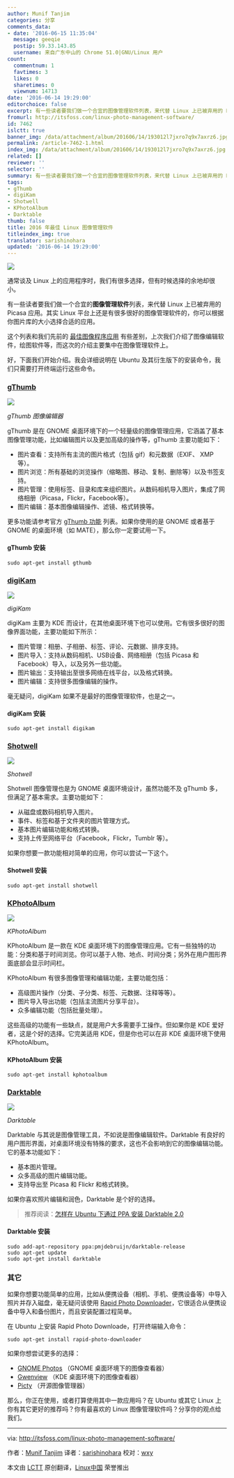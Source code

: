 ```yaml
---
author: Munif Tanjim
categories: 分享
comments_data:
- date: '2016-06-15 11:35:04'
  message: geeqie
  postip: 59.33.143.85
  username: 来自广东中山的 Chrome 51.0|GNU/Linux 用户
count:
  commentnum: 1
  favtimes: 3
  likes: 0
  sharetimes: 0
  viewnum: 14713
date: '2016-06-14 19:29:00'
editorchoice: false
excerpt: 有一些读者要我们做一个合宜的图像管理软件列表，来代替 Linux 上已被弃用的 Picasa 应用。其实 Linux 平台上还是有很多很好的图像管理软件的，你可以根据你图片库的大小选择合适的应用。
fromurl: http://itsfoss.com/linux-photo-management-software/
id: 7462
islctt: true
banner_img: /data/attachment/album/201606/14/193012l7jxro7q9x7axrz6.jpg
permalink: /article-7462-1.html
index_img: /data/attachment/album/201606/14/193012l7jxro7q9x7axrz6.jpg.thumb.jpg
related: []
reviewer: ''
selector: ''
summary: 有一些读者要我们做一个合宜的图像管理软件列表，来代替 Linux 上已被弃用的 Picasa 应用。其实 Linux 平台上还是有很多很好的图像管理软件的，你可以根据你图片库的大小选择合适的应用。
tags:
- gThumb
- digiKam
- Shotwell
- KPhotoAlbum
- Darktable
thumb: false
title: 2016 年最佳 Linux 图像管理软件
titleindex_img: true
translator: sarishinohara
updated: '2016-06-14 19:29:00'
---
```


![](/data/attachment/album/201606/14/193012l7jxro7q9x7axrz6.jpg)


通常谈及 Linux 上的应用程序时，我们有很多选择，但有时候选择的余地却很小。


有一些读者要我们做一个合宜的**图像管理软件**列表，来代替 Linux 上已被弃用的 Picasa 应用。其实 Linux 平台上还是有很多很好的图像管理软件的，你可以根据你图片库的大小选择合适的应用。


这个列表和我们先前的 [最佳图像程序应用](http://itsfoss.com/image-applications-ubuntu-linux/) 有些差别，上次我们介绍了图像编辑软件，绘图软件等，而这次的介绍主要集中在图像管理软件上。


好，下面我们开始介绍。我会详细说明在 Ubuntu 及其衍生版下的安装命令，我们只需要打开终端运行这些命令。


### [gThumb](https://wiki.gnome.org/Apps/gthumb)


![](/data/attachment/album/201606/14/193025kava77pvribaz95s.jpg)


*gThumb 图像编辑器*


gThumb 是在 GNOME 桌面环境下的一个轻量级的图像管理应用，它涵盖了基本图像管理功能，比如编辑图片以及更加高级的操作等，gThumb 主要功能如下：


* 图片查看：支持所有主流的图片格式（包括 gif）和元数据（EXIF、 XMP 等）。
* 图片浏览：所有基础的浏览操作（缩略图、移动、复制、删除等）以及书签支持。
* 图片管理：使用标签、目录和库来组织图片。从数码相机导入图片，集成了网络相册（Picasa，Flickr，Facebook等）。
* 图片编辑：基本图像编辑操作、滤镜、格式转换等。


更多功能请参考官方 [gThumb 功能](https://wiki.gnome.org/Apps/gthumb/features) 列表。如果你使用的是 GNOME 或者基于 GNOME 的桌面环境（如 MATE），那么你一定要试用一下。


#### gThumb 安装



```
sudo apt-get install gthumb

```

### [digiKam](https://www.digikam.org/)


![](/data/attachment/album/201606/14/193036uelealhaguyg2leu.png)


*digiKam*


digiKam 主要为 KDE 而设计，在其他桌面环境下也可以使用。它有很多很好的图像界面功能，主要功能如下所示：


* 图片管理：相册、子相册、标签、评论、元数据、排序支持。
* 图片导入：支持从数码相机、USB设备、网络相册（包括 Picasa 和 Facebook）导入，以及另外一些功能。
* 图片输出：支持输出至很多网络在线平台，以及格式转换。
* 图片编辑：支持很多图像编辑的操作。


毫无疑问，digiKam 如果不是最好的图像管理软件，也是之一。


#### digiKam 安装



```
sudo apt-get install digikam

```

### [Shotwell](https://wiki.gnome.org/Apps/Shotwell)


![](/data/attachment/album/201606/14/193103k1t8utgjj5fk1zah.png)


*Shotwell*


Shotwell 图像管理也是为 GNOME 桌面环境设计，虽然功能不及 gThumb 多，但满足了基本需求。主要功能如下：


* 从磁盘或数码相机导入图片。
* 事件、标签和基于文件夹的图片管理方式。
* 基本图片编辑功能和格式转换。
* 支持上传至网络平台（Facebook，Flickr，Tumblr 等）。


如果你想要一款功能相对简单的应用，你可以尝试一下这个。


#### Shotwell 安装



```
sudo apt-get install shotwell

```

### [KPhotoAlbum](https://www.kphotoalbum.org/)


![](/data/attachment/album/201606/14/193117uyxk96xkrqbsqq4k.png)


*KPhotoAlbum*


KPhotoAlbum 是一款在 KDE 桌面环境下的图像管理应用。它有一些独特的功能：分类和基于时间浏览。你可以基于人物、地点、时间分类；另外在用户图形界面底部会显示时间栏。


KPhotoAlbum 有很多图像管理和编辑功能，主要功能包括：


* 高级图片操作（分类、子分类、标签、元数据、注释等等）。
* 图片导入导出功能（包括主流图片分享平台）。
* 众多编辑功能（包括批量处理）。


这些高级的功能有一些缺点，就是用户大多需要手工操作。但如果你是 KDE 爱好者，这是个好的选择。它完美适用 KDE，但是你也可以在非 KDE 桌面环境下使用 KPhotoAlbum。


#### KPhotoAlbum 安装



```
sudo apt-get install kphotoalbum

```

### [Darktable](http://www.darktable.org/)


![](/data/attachment/album/201606/14/193129wxtqcw9qcoctq9w9.png)


*Darktable*


Darktable 与其说是图像管理工具，不如说是图像编辑软件。Darktable 有良好的用户图形界面，对桌面环境没有特殊的要求，这也不会影响到它的图像编辑功能。它的基本功能如下：


* 基本图片管理。
* 众多高级的图片编辑功能。
* 支持导出至 Picasa 和 Flickr 和格式转换。


如果你喜欢照片编辑和润色，Darktable 是个好的选择。



> 
> 推荐阅读：[怎样在 Ubuntu 下通过 PPA 安装 Darktable 2.0](http://itsfoss.com/darktable-20-released-installation-ppa/)
> 
> 
> 


#### Darktable 安装



```
sudo add-apt-repository ppa:pmjdebruijn/darktable-release
sudo apt-get update
sudo apt-get install darktable

```

### 其它


如果你想要功能简单的应用，比如从便携设备（相机、手机、便携设备等）中导入照片并存入磁盘，毫无疑问该使用 [Rapid Photo Downloader](http://www.damonlynch.net/rapid/index.html)，它很适合从便携设备中导入和备份图片，而且安装配置过程简单。


在 Ubuntu 上安装 Rapid Photo Downloade，打开终端输入命令：



```
sudo apt-get install rapid-photo-downloader

```

如果你想尝试更多的选择：


* [GNOME Photos](https://wiki.gnome.org/Apps/Photos) （GNOME 桌面环境下的图像查看器）
* [Gwenview](https://userbase.kde.org/Gwenview) （KDE 桌面环境下的图像查看器）
* [Picty](https://github.com/spillz/index_imgty) （开源图像管理器）


那么，你正在使用，或者打算使用其中一款应用吗？在 Ubuntu 或其它 Linux 上你有其它更好的推荐吗？你有最喜欢的 Linux 图像管理软件吗？分享你的观点给我们。




---


via: <http://itsfoss.com/linux-photo-management-software/>


作者：[Munif Tanjim](http://itsfoss.com/author/munif/) 译者：[sarishinohara](https://github.com/sarishinohara) 校对：[wxy](https://github.com/wxy)


本文由 [LCTT](https://github.com/LCTT/TranslateProject) 原创翻译，[Linux中国](https://linux.cn/) 荣誉推出